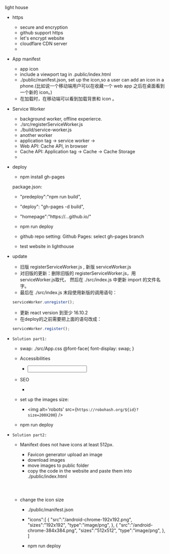 light house

- https
    - secure and encryption
    - github support https
    - let's encrypt website
    - cloudflare CDN server
    - 

- App manifest
    - app icon
    - include a viewport tag in .public/index.html
    - ./public/manifest.json, set up the icon,so a user can add an icon in a phone.(比如说一个移动端用户可以在收藏一个 web app 之后在桌面看到一个新的 icon。)
    - 在加载时，在移动端可以看到加载背景和 icon 。

- Service Worker
    - background worker, offline experierce.
    - ./src/registerServiceWorker.js
    - ./build/service-worker.js
    - another worker
    - application tag -> service worker ->
    - Web API: Cache API, in browser
    - Cache API: Application tag -> Cache -> Cache Storage
    - 

- deploy
    - npm install gh-pages

    package.json:
    - "predeploy":"npm run build",
    - "deploy": "gh-pages -d build",

    - "homepage":"https://...github.io/<repoName>"

    - npm run deploy

    - github repo setting:
        Github Pages: select gh-pages branch

    - test website in lighthouse


- update
    - 旧版 registerServiceWorker.js , 新版 serviceWorker.js
    - 对旧版的更新：删除旧版的 registerServiceWorker.js，用serviceWorker.js取代， 然后在 ./src/index.js 中更新 import 的文件名字。
    - 最后在 ./src/index.js 末段使用新版的调用语句：
    ```js
    serviceWorker.unregister();
    ```

    - 更新 react version 到至少 16.10.2
    - 在deploy的之前需要把上面的语句改成：
    ```js
    serviceWorker.register();
    ```

- `Solution part1:`
    - swap: ./src/App.css
    @font-face{
        font-display: swap;
    }

    - Accessibilities
        - <input aria-label='Search Robots'>

    - SEO
        - <meta name="Description" content="Where robots make friends">

    - set up the images size:
        - <img alt='robots' src={`https://robohash.org/${id}?size=200X200`} />

    - npm run deploy

- `Solution part2:`
    - Manifext does not have icons at least 512px.

        - Favicon generator
            upload an image
        - download images
        - move images to public folder
        - copy the code in the website and  paste them into ./public/index.html <header>
    
    - change the icon size
        - ./public/manifest.json

        - "icons":[
            {
                "src":"/android-chrome-192x192.png",
                "sizes":"192x192",
                "type":"image/png",
            },
            {
                "src":"/android-chrome-384x384.png",
                "sizes":"512x512",
                "type":"image/png",
            },
        ]

        - npm run deploy

